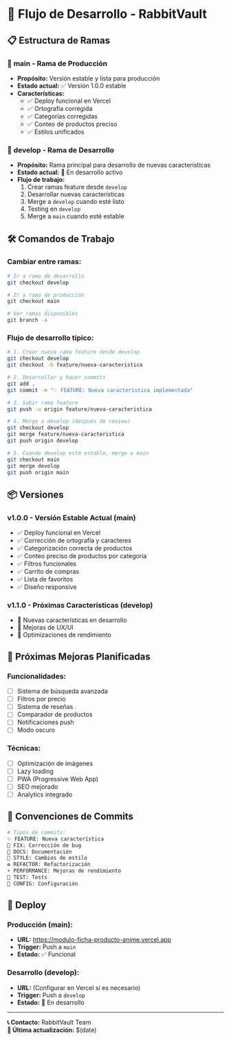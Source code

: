 # 🚀 Flujo de Desarrollo - RabbitVault

## 📋 Estructura de Ramas

### 🌿 **main** - Rama de Producción

- **Propósito:** Versión estable y lista para producción
- **Estado actual:** ✅ Versión 1.0.0 estable
- **Características:**
  - ✅ Deploy funcional en Vercel
  - ✅ Ortografía corregida
  - ✅ Categorías corregidas
  - ✅ Conteo de productos preciso
  - ✅ Estilos unificados

### 🔧 **develop** - Rama de Desarrollo

- **Propósito:** Rama principal para desarrollo de nuevas características
- **Estado actual:** 🔄 En desarrollo activo
- **Flujo de trabajo:**
  1. Crear ramas feature desde `develop`
  2. Desarrollar nuevas características
  3. Merge a `develop` cuando esté listo
  4. Testing en `develop`
  5. Merge a `main` cuando esté estable

## 🛠️ Comandos de Trabajo

### Cambiar entre ramas:

```bash
# Ir a rama de desarrollo
git checkout develop

# Ir a rama de producción
git checkout main

# Ver ramas disponibles
git branch -a
```

### Flujo de desarrollo típico:

```bash
# 1. Crear nueva rama feature desde develop
git checkout develop
git checkout -b feature/nueva-caracteristica

# 2. Desarrollar y hacer commits
git add .
git commit -m "✨ FEATURE: Nueva característica implementada"

# 3. Subir rama feature
git push -u origin feature/nueva-caracteristica

# 4. Merge a develop (después de review)
git checkout develop
git merge feature/nueva-caracteristica
git push origin develop

# 5. Cuando develop esté estable, merge a main
git checkout main
git merge develop
git push origin main
```

## 📦 Versiones

### **v1.0.0** - Versión Estable Actual (main)

- ✅ Deploy funcional en Vercel
- ✅ Corrección de ortografía y caracteres
- ✅ Categorización correcta de productos
- ✅ Conteo preciso de productos por categoría
- ✅ Filtros funcionales
- ✅ Carrito de compras
- ✅ Lista de favoritos
- ✅ Diseño responsive

### **v1.1.0** - Próximas Características (develop)

- 🔄 Nuevas características en desarrollo
- 🔄 Mejoras de UX/UI
- 🔄 Optimizaciones de rendimiento

## 🎯 Próximas Mejoras Planificadas

### **Funcionalidades:**

- [ ] Sistema de búsqueda avanzada
- [ ] Filtros por precio
- [ ] Sistema de reseñas
- [ ] Comparador de productos
- [ ] Notificaciones push
- [ ] Modo oscuro

### **Técnicas:**

- [ ] Optimización de imágenes
- [ ] Lazy loading
- [ ] PWA (Progressive Web App)
- [ ] SEO mejorado
- [ ] Analytics integrado

## 📝 Convenciones de Commits

```bash
# Tipos de commits:
✨ FEATURE: Nueva característica
🔧 FIX: Corrección de bug
📝 DOCS: Documentación
🎨 STYLE: Cambios de estilo
♻️ REFACTOR: Refactorización
⚡ PERFORMANCE: Mejoras de rendimiento
🧪 TEST: Tests
🔧 CONFIG: Configuración
```

## 🚀 Deploy

### **Producción (main):**

- **URL:** https://modulo-ficha-producto-anime.vercel.app
- **Trigger:** Push a `main`
- **Estado:** ✅ Funcional

### **Desarrollo (develop):**

- **URL:** (Configurar en Vercel si es necesario)
- **Trigger:** Push a `develop`
- **Estado:** 🔄 En desarrollo

---

**📞 Contacto:** RabbitVault Team  
**📅 Última actualización:** $(date)

